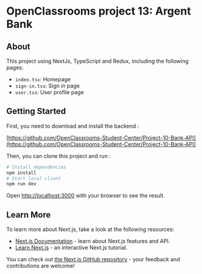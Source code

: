 
# OpenClassrooms project 13: Argent Bank 

## About

This project using NextJs, TypeScript and Redux, including the following pages:

- `index.tsx`: Homepage
- `sign-in.tsx`: Sign in page
- `user.tsx`: User profile page

## Getting Started

First, you need to download and install the backend :

[https://github.com/OpenClassrooms-Student-Center/Project-10-Bank-API](https://github.com/OpenClassrooms-Student-Center/Project-10-Bank-API)

Then, you can clone this project and run : 

```bash
# Install dependencies
npm install
# Start local client
npm run dev
```

Open [http://localhost:3000](http://localhost:3000) with your browser to see the result.


## Learn More

To learn more about Next.js, take a look at the following resources:

- [Next.js Documentation](https://nextjs.org/docs) - learn about Next.js features and API.
- [Learn Next.js](https://nextjs.org/learn) - an interactive Next.js tutorial.

You can check out [the Next.js GitHub repository](https://github.com/vercel/next.js/) - your feedback and contributions are welcome!
